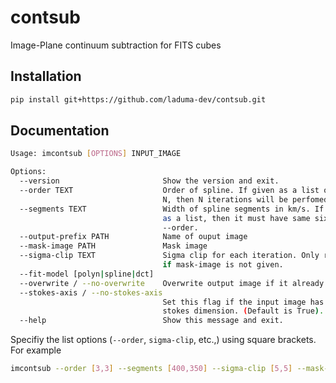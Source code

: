 # contsub
Image-Plane continuum subtraction for FITS cubes

## Installation
```bash
pip install git+https://github.com/laduma-dev/contsub.git
```

## Documentation
```bash
Usage: imcontsub [OPTIONS] INPUT_IMAGE

Options:
  --version                       Show the version and exit.
  --order TEXT                    Order of spline. If given as a list of size
                                  N, then N iterations will be perfomed.
  --segments TEXT                 Width of spline segments in km/s. If given
                                  as a list, then it must have same sixe as
                                  --order.
  --output-prefix PATH            Name of ouput image
  --mask-image PATH               Mask image
  --sigma-clip TEXT               Sigma clip for each iteration. Only required
                                  if mask-image is not given.
  --fit-model [polyn|spline|dct]
  --overwrite / --no-overwrite    Overwrite output image if it already exists
  --stokes-axis / --no-stokes-axis
                                  Set this flag if the input image has a
                                  stokes dimension. (Default is True).
  --help                          Show this message and exit.

```

Specifiy the list options (`--order`, `sigma-clip`, etc.,) using square brackets. For example
```bash
imcontsub --order [3,3] --segments [400,350] --sigma-clip [5,5] --mask-image fornax_lw13-cube_mask.fits fornax_lw13-cube_data.fits
```
